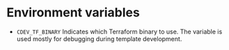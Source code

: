 # Environment variables

* `CDEV_TF_BINARY`      Indicates which Terraform binary to use. The variable is used mostly for debugging during template development.
